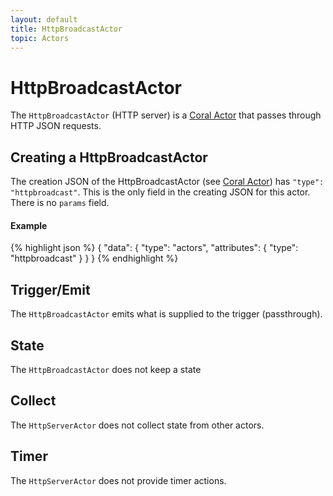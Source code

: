 ```yaml
---
layout: default
title: HttpBroadcastActor
topic: Actors
---
```

<!--
   Licensed to the Apache Software Foundation (ASF) under one or more
   contributor license agreements.  See the NOTICE file distributed with
   this work for additional information regarding copyright ownership.
   The ASF licenses this file to You under the Apache License, Version 2.0
   (the "License"); you may not use this file except in compliance with
   the License.  You may obtain a copy of the License at

       http://www.apache.org/licenses/LICENSE-2.0

   Unless required by applicable law or agreed to in writing, software
   distributed under the License is distributed on an "AS IS" BASIS,
   WITHOUT WARRANTIES OR CONDITIONS OF ANY KIND, either express or implied.
   See the License for the specific language governing permissions and
   limitations under the License.
-->

# HttpBroadcastActor
The `HttpBroadcastActor` (HTTP server) is a [Coral Actor](/actors/overview/) that passes through HTTP JSON requests.

## Creating a HttpBroadcastActor
The creation JSON of the HttpBroadcastActor (see [Coral Actor](/actors/overview/)) has `"type": "httpbroadcast"`. This is the only field in the creating JSON for this actor.
There is no `params` field.

#### Example
{% highlight json %}
{
  "data": {
     "type": "actors",
     "attributes": {
       "type": "httpbroadcast"
     }
  }
}
{% endhighlight %}

## Trigger/Emit
The `HttpBroadcastActor` emits what is supplied to the trigger (passthrough).

## State
The `HttpBroadcastActor` does not keep a state

## Collect
The `HttpServerActor` does not collect state from other actors.

## Timer
The `HttpServerActor` does not provide timer actions.